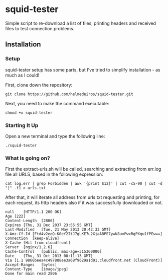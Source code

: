 squid-tester
============

Simple script to re-download a list of files, printing headers and received files to test connection problems.

## Installation

### Setup

squid-tester setup has some parts, but I've tried to simplify installation - as much as I could!

First, clone down the repository:

    git clone https://github.com/helmedeiros/squid-tester.git
    
Next, you need to make the command executable:

    chmod +x squid-tester

### Starting It Up

Open a new terminal and type the following line:

    ./squid-tester

### What is going on?

First the extract-urls.sh will be called, searching and extracting from err.log file all URLS, based in the following expression:

    cat log.err | grep Forbidden | awk '{print $12}' | cut -c5-90 | cut -d "]" -f1 > urls.txt

After that, it will iterate all address from urls.txt requesting and printing, for each request, its http headers also if it was successfully downloaded or not.

    null	[HTTP/1.1 200 OK]
    Age	[222]
    Content-Length	[2806]
    Expires	[Thu, 31 Dec 2037 23:55:55 GMT]
    Last-Modified	[Tue, 21 May 2013 20:42:33 GMT]
    X-Amz-Cf-Id	[Ftd4v2eoQ-K0eY2ItJ7gLKE7u2XjaABPE7ywN8uxPwxRgPXqu1fPEw==]
    Connection	[keep-alive]
    X-Cache	[Hit from cloudfront]
    Server	[nginx/1.2.6]
    Cache-Control	[public, max-age=315360000]
    Date	[Thu, 31 Oct 2013 00:11:13 GMT]
    Via	[1.1 9866beea4c497888ee3a68f9629a1d91.cloudfront.net (CloudFront)]
    Accept-Ranges	[bytes]
    Content-Type	[image/jpeg]
    Done for main read 2806
